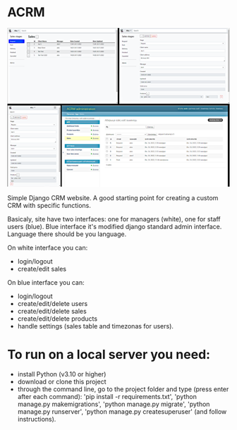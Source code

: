 # ACRM

<img src="https://github.com/lestec-al/crm/blob/main/pic_crm.png" width="640" height="360"/>

Simple Django CRM website. A good starting point for creating a custom CRM with specific functions.

Basicaly, site have two interfaces: one for managers (white), one for staff users (blue). Blue interface it's modified django standard admin interface. Language there should be you language.

On white interface you can:
- login/logout
- create/edit sales

On blue interface you can:
- login/logout
- create/edit/delete users
- create/edit/delete sales
- create/edit/delete products
- handle settings (sales table and timezonas for users).


# To run on a local server you need:
- install Python (v3.10 or higher)
- download or clone this project
- through the command line, go to the project folder and type (press enter after each command): 'pip install -r requirements.txt', 'python manage.py makemigrations', 'python manage.py migrate', 'python manage.py runserver', 'python manage.py createsuperuser' (and follow instructions).